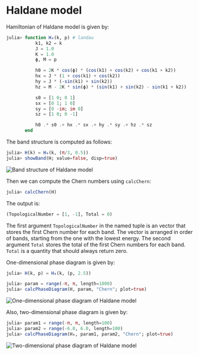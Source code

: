 # Haldane model

Hamiltonian of Haldane model is given by:

```julia
julia> function H₀(k, p) # landau
           k1, k2 = k
           J = 1.0
           K = 1.0
           ϕ, M = p

           h0 = 2K * cos(ϕ) * (cos(k1) + cos(k2) + cos(k1 + k2))
           hx = J * (1 + cos(k1) + cos(k2))
           hy = J * (-sin(k1) + sin(k2))
           hz = M - 2K * sin(ϕ) * (sin(k1) + sin(k2) - sin(k1 + k2))

           s0 = [1 0; 0 1]
           sx = [0 1; 1 0]
           sy = [0 -im; im 0]
           sz = [1 0; 0 -1]

           h0 .* s0 .+ hx .* sx .+ hy .* sy .+ hz .* sz
       end
```

The band structure is computed as follows:

```julia
julia> H(k) = H₀(k, (π/3, 0.5))
julia> showBand(H; value=false, disp=true)
```


![Band structure of Haldane model](https://github.com/KskAdch/TopologicalNumbers.jl/assets/139110206/b05dd8a2-8047-43d6-a835-d4c18348ec97)


Then we can compute the Chern numbers using `calcChern`:

```julia
julia> calcChern(H)
```

The output is:

```julia
(TopologicalNumber = [1, -1], Total = 0)
```

The first argument `TopologicalNumber` in the named tuple is an vector that stores the first Chern number for each band. 
The vector is arranged in order of bands, starting from the one with the lowest energy.
The second argument `Total` stores the total of the first Chern numbers for each band.
`Total` is a quantity that should always return zero.



One-dimensional phase diagram is given by:

```julia
julia> H(k, p) = H₀(k, (p, 2.5))

julia> param = range(-π, π, length=1000)
julia> calcPhaseDiagram(H, param, "Chern"; plot=true)
```

![One-dimensional phase diagram of Haldane model](https://github.com/KskAdch/TopologicalNumbers.jl/assets/139110206/8af528e5-20df-4b9e-ad1b-cc11de0b902a)

Also, two-dimensional phase diagram is given by:

```julia
julia> param1 = range(-π, π, length=100)
julia> param2 = range(-6.0, 6.0, length=100)
julia> calcPhaseDiagram(H₀, param1, param2, "Chern"; plot=true)
```

![Two-dimensional phase diagram of Haldane model](https://github.com/KskAdch/TopologicalNumbers.jl/assets/139110206/bafd50e9-2752-4f81-9b9d-e271a8d8061f)
